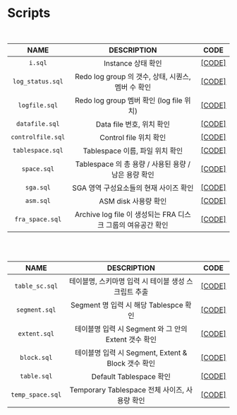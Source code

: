 # Scripts

<br/>

| NAME | DESCRIPTION | CODE |
|:---:|:---:|:---:|
| `i.sql` | Instance 상태 확인 | [[CODE]](https://github.com/corvina1208/Scripts/blob/main/i.md) |
| `log_status.sql` | Redo log group 의 갯수, 상태, 시퀀스, 멤버 수 확인 | [[CODE]](https://github.com/corvina1208/Scripts/blob/main/log_status.md) |
| `logfile.sql` | Redo log group 멤버 확인 (log file 위치) | [[CODE]](https://github.com/corvina1208/Scripts/blob/main/logfile.md) |
| `datafile.sql` | Data file 번호, 위치 확인 | [[CODE]](https://github.com/corvina1208/Scripts/blob/main/datafile.md) |
| `controlfile.sql` | Control file 위치 확인 | [[CODE]](https://github.com/corvina1208/Scripts/blob/main/controlfile.md) |
| `tablespace.sql` | Tablespace 이름, 파일 위치 확인 | [[CODE]](https://github.com/corvina1208/Scripts/blob/main/tablespace.md) |
| `space.sql` | Tablespace 의 총 용량 / 사용된 용량 / 남은 용량 확인 | [[CODE]](https://github.com/corvina1208/Scripts/blob/main/space.md) |
| `sga.sql` | SGA 영역 구성요소들의 현재 사이즈 확인 | [[CODE]](https://github.com/corvina1208/Scripts/blob/main/sga.md) |
| `asm.sql` | ASM disk 사용량 확인 | [[CODE]](https://github.com/corvina1208/Scripts/blob/main/asm.md) |
| `fra_space.sql` | Archive log file 이 생성되는 FRA 디스크 그룹의 여유공간 확인 | [[CODE]](https://github.com/corvina1208/Scripts/blob/main/fra_space.md) |

<br>
<br>

| NAME | DESCRIPTION | CODE |
|:---:|:---:|:---:|
| `table_sc.sql` | 테이블명, 스키마명 입력 시 테이블 생성 스크립트 추출 | [[CODE]](https://github.com/corvina1208/Scripts/blob/main/table_sc.md) |
| `segment.sql` | Segment 명 입력 시 해당 Tablespce 확인| [[CODE]](https://github.com/corvina1208/Scripts/blob/main/segment.md) |
| `extent.sql` | 테이블명 입력 시 Segment 와 그 안의 Extent 갯수 확인 | [[CODE]](https://github.com/corvina1208/Scripts/blob/main/extent.md) |
| `block.sql` | 테이블명 입력 시 Segment, Extent & Block 갯수 확인 | [[CODE]](https://github.com/corvina1208/Scripts/blob/main/block.md) |
| `table.sql` | Default Tablespace 확인 | [[CODE]](https://github.com/corvina1208/Scripts/blob/main/table.md) |
| `temp_space.sql` | Temporary Tablespace 전체 사이즈, 사용량 확인 | [[CODE]](https://github.com/corvina1208/Scripts/blob/main/temp_space.md) |

